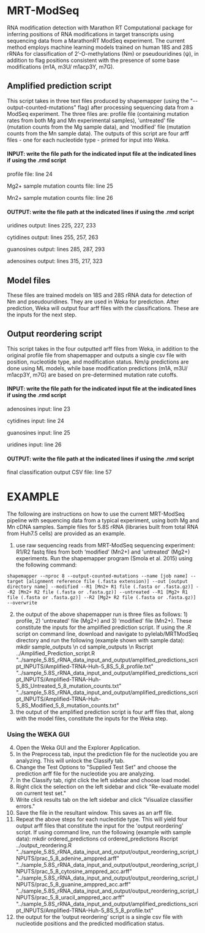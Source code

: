 # MRT-ModSeq
RNA modification detection with Marathon RT
Computational package for inferring positions of RNA modifications in target transcripts using sequencing data from a MarathonRT ModSeq experiment. The current method employs machine learning models trained on human 18S and 28S rRNAs for classification of 2’-O-methylations (Nm) or pseudouridines (ψ), in addition to flag positions consistent with the presence of some base modifications (m1A, m3U/ m1acp3Y, m7G).

## Amplified prediction script
This script takes in three text files produced by shapemapper (using the "--output-counted-mutations" flag) after processing sequencing data from a ModSeq experiment. The three files are: profile file (containing mutation rates from both Mg and Mn experimental samples), 'untreated' file (mutation counts from the Mg sample data), and 'modified' file (mutation counts from the Mn sample data). 
The outputs of this script are four arff files - one for each nucleotide type - primed for input into Weka.

#### INPUT: write the file path for the indicated input file at the indicated lines if using the .rmd script
profile file: line 24

Mg2+ sample mutation counts file: line 25

Mn2+ sample mutation counts file: line 26

#### OUTPUT: write the file path at the indicated lines if using the .rmd script
uridines output: lines 225, 227, 233

cytidines output: lines 255, 257, 263

guanosines output: lines 285, 287, 293

adenosines output: lines 315, 217, 323

## Model files
These files are trained models on 18S and 28S rRNA data for detection of Nm and pseudouridines. They are used in Weka for prediction. After prediction, Weka will output four arff files with the classifications. These are the inputs for the next step.

## Output reordering script
This script takes in the four outputted arff files from Weka, in addition to the original profile file from shapemapper and outputs a single csv file with position, nucleotide type, and modification status. Nm/ψ predictions are done using ML models, while base modification predictions (m1A, m3U/ m1acp3Y, m7G) are based on pre-determined mutation rate cutoffs.

#### INPUT: write the file path for the indicated input file at the indicated lines if using the .rmd script
adenosines input: line 23

cytidines input: line 24

guanosines input: line 25

uridines input: line 26

#### OUTPUT: write the file path at the indicated lines if using the .rmd script
final classification output CSV file: line 57

# EXAMPLE 
The following are instructions on how to use the current MRT-ModSeq pipeline with sequencing data from a typical experiment, using both Mg and Mn cDNA samples. Sample files for 5.8S rRNA (libraries built from total RNA from Huh7.5 cells) are provided as an example.
1) use raw sequencing reads from MRT-ModSeq sequencing experiment: R1/R2 fastq files from both ‘modified’ (Mn2+) and 'untreated' (Mg2+) experiments. Run the shapemapper program (Smola et al. 2015) using the following command:

```
shapemapper --nproc 8 --output-counted-mutations --name [job name] --target [alignment reference file (.fasta extension)] --out [output directory name] --modified --R1 [Mn2+ R1 file (.fasta or .fasta.gz)] --R2 [Mn2+ R2 file (.fasta or .fasta.gz)] --untreated --R1 [Mg2+ R1 file (.fasta or .fasta.gz)] --R2 [Mg2+ R2 file (.fasta or .fasta.gz)] --overwrite
```
2) the output of the above shapemapper run is three files as follows: 1) profile, 2) 'untreated' file (Mg2+) and 3) 'modified' file (Mn2+). These constitute the inputs for the amplified prediction script.
If using the .R script on command line, download and navigate to pylelab/MRTModSeq directory and run the following (example shown with sample data):
mkdir sample_outputs \n
cd sample_outputs \n
Rscript ../Amplified_Prediction_script.R "../sample_5.8S_rRNA_data_input_and_output/amplified_predictions_script_INPUTS/Amplified-TRNA-Huh-5_8S_5_8_profile.txt" "../sample_5.8S_rRNA_data_input_and_output/amplified_predictions_script_INPUTS/Amplified-TRNA-Huh-5_8S_Untreated_5_8_mutation_counts.txt" "../sample_5.8S_rRNA_data_input_and_output/amplified_predictions_script_INPUTS/Amplified-TRNA-Huh-5_8S_Modified_5_8_mutation_counts.txt"
3) the output of the amplified prediction script is four arff files that, along with the model files, constitute the inputs for the Weka step.

### Using the WEKA GUI
4) Open the Weka GUI and the Explorer Application.
5) In the Preprocess tab, input the prediction file for the nucleotide you are analyzing. This will unlock the Classify tab.
6) Change the Test Options to "Supplied Test Set" and choose the prediction arff file for the nucleotide you are analyzing.
7) In the Classify tab, right click the left sidebar and choose load model.
8) Right click the selection on the left sidebar and click "Re-evaluate model on current test set."
9) Write click results tab on the left sidebar and click "Visualize classifier errors."
10) Save the file in the resultant window. This saves as an arff file.
11) Repeat the above steps for each nucleotide type. This will yield four output arff files that constitute the input for the 'output reordering' script. If using command line, run the following (example with sample data):
mkdir ordered_predictions
cd ordered_predictions
Rscript ../output_reordering.R "../sample_5.8S_rRNA_data_input_and_output/output_reordering_script_INPUTS/prac_5_8_adenine_amppred.arff" "../sample_5.8S_rRNA_data_input_and_output/output_reordering_script_INPUTS/prac_5_8_cytosine_amppred_acc.arff" "../sample_5.8S_rRNA_data_input_and_output/output_reordering_script_INPUTS/prac_5_8_guanine_amppred_acc.arff" "../sample_5.8S_rRNA_data_input_and_output/output_reordering_script_INPUTS/prac_5_8_uracil_amppred_acc.arff" "../sample_5.8S_rRNA_data_input_and_output/amplified_predictions_script_INPUTS/Amplified-TRNA-Huh-5_8S_5_8_profile.txt"
12) the output for the ‘output reordering’ script is a single csv file with nucleotide positions and the predicted modification status.
